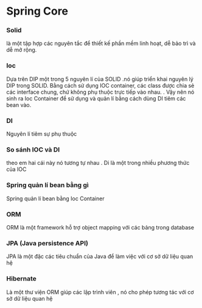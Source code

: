 # Spring Core

### Solid
là một tập hợp các nguyên tắc để thiết kế phần mềm linh hoạt, dễ bảo trì và dễ mở rộng.

### Ioc 
Dựa trên DIP một trong 5 nguyên lí của SOLID .nó giúp triển khai nguyên lý DIP trong SOLID. 
Bằng cách sử dụng IOC container, các class được chia sẻ các interface chung, chứ không phụ thuộc trực tiếp vào nhau. . 
Vậy nên nó sinh ra Ioc Container để sử dụng và quản lí bằng cách dùng DI tiêm các bean vào. 

### DI
Nguyên lí tiêm sự phụ thuộc

### So sánh IOC và DI 
theo em hai cái này nó tương tự nhau . Di là một trong nhiều phương thức của IOC 

### Spring quản lí bean bằng gì 
Spring quản lí bean bằng Ioc Container

### ORM 
ORM là một framework hỗ trợ object mapping với các bảng trong database

### JPA (Java persistence API)
JPA là một đặc các tiêu chuẩn của Java để làm việc với cơ sở dữ liệu quan hệ

### Hibernate
Là một thư viện ORM giúp các lập trình viên  , nó cho phép tương tác với cơ sở dữ liệu quan hệ 
